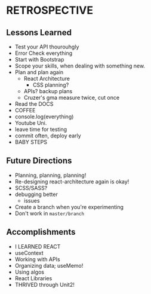 # RETROSPECTIVE

## Lessons Learned 

- Test your API thourouhgly
- Error Check everything
- Start with Bootstrap
- Scope your skills, when dealing with something new. 
- Plan and plan again
  - React Architecture
    - CSS planning?
  - APIs? backup plans
  - Cruzer's gma measure twice, cut once
- Read the DOCS
- COFFEE
- console.log(everything)
- Youtube Uni. 
- leave time for testing
- commit often, deploy early
- BABY STEPS

## Future Directions

- Planning, planning, planning!
- Re-designing react-architecture again is okay!
- SCSS/SASS? 
- debugging better
  - issues
- Create a branch when you're experimenting
- Don't work in `master/branch`

## Accomplishments

- I LEARNED REACT
- useContext
- Working with APIs
- Organizing data; useMemo!
- Using algos 
- React Libraries
- THRIVED through Unit2!
